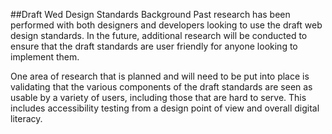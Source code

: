 ##Draft Wed Design Standards Background
Past research has been performed with both designers and developers looking to use the draft web design standards. In the future, additional research will be conducted to ensure that the draft standards are user friendly for anyone looking to implement them.

One area of research that is planned and will need to be put into place is validating that the various components of the draft standards are seen as usable by a variety of users, including those that are hard to serve. This includes accessibility testing from a design point of view and overall digital literacy.
